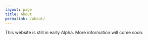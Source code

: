 ```yaml
---
layout: page
title: About
permalink: /about/
---
```


This website is still in early Alpha. More information will come soon.
